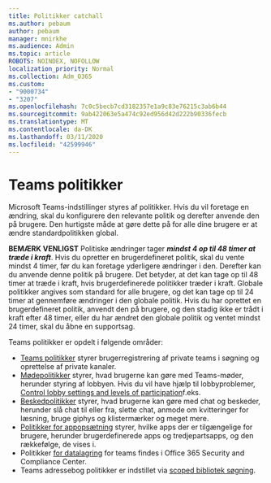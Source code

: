 ```yaml
---
title: Politikker catchall
ms.author: pebaum
author: pebaum
manager: mnirkhe
ms.audience: Admin
ms.topic: article
ROBOTS: NOINDEX, NOFOLLOW
localization_priority: Normal
ms.collection: Adm_O365
ms.custom:
- "9000734"
- "3207"
ms.openlocfilehash: 7c0c5becb7cd3182357e1a9c83e76215c3ab6b44
ms.sourcegitcommit: 9ab422063e5a474c92ed956d42d222b90336fecb
ms.translationtype: MT
ms.contentlocale: da-DK
ms.lasthandoff: 03/11/2020
ms.locfileid: "42599946"
---
```

# <a name="teams-policies"></a>Teams politikker

Microsoft Teams-indstillinger styres af politikker. Hvis du vil foretage en ændring, skal du konfigurere den relevante politik og derefter anvende den på brugere. Den hurtigste måde at gøre dette på for alle dine brugere er at ændre standardpolitikken global. 

**BEMÆRK VENLIGST** Politiske ændringer tager ***mindst 4 op til 48 timer at træde i kraft***. Hvis du opretter en brugerdefineret politik, skal du vente mindst 4 timer, før du kan foretage yderligere ændringer i den. Derefter kan du anvende denne politik på brugere. Det betyder, at det kan tage op til 48 timer at træde i kraft, hvis brugerdefinerede politikker træder i kraft. Globale politikker angives som standard for alle brugere, og det kan tage op til 24 timer at gennemføre ændringer i den globale politik. Hvis du har oprettet en brugerdefineret politik, anvendt den på brugere, og den stadig ikke er trådt i kraft efter 48 timer, eller du har ændret den globale politik og ventet mindst 24 timer, skal du åbne en supportsag.

Teams politikker er opdelt i følgende områder:

- [Teams politikker](https://docs.microsoft.com/MicrosoftTeams/teams-policies) styrer brugerregistrering af private teams i søgning og oprettelse af private kanaler.  
- [Mødepolitikker](https://docs.microsoft.com/microsoftteams/meeting-policies-in-teams) styrer, hvad brugerne kan gøre med Teams-møder, herunder styring af lobbyen. Hvis du vil have hjælp til lobbyproblemer, [Control lobby settings and levels of participation](https://docs.microsoft.com/alchemyinsights/bypass-lobby)f.eks.
- [Beskedpolitikker](https://docs.microsoft.com/microsoftteams/messaging-policies-in-teams) styrer, hvad brugerne kan gøre med chat og beskeder, herunder slå chat til eller fra, slette chat, anmode om kvitteringer for læsning, bruge giphys og klistermærker og meget mere.
- [Politikker for appopsætning](https://docs.microsoft.com/MicrosoftTeams/teams-app-setup-policies) styrer, hvilke apps der er tilgængelige for brugere, herunder brugerdefinerede apps og tredjepartsapps, og den rækkefølge, de vises i.  
- Politikker [for datalagring](https://docs.microsoft.com/microsoftteams/retention-policies) for teams findes i Office 365 Security and Compliance Center.
- Teams adressebog politikker er indstillet via [scoped bibliotek søgning](https://docs.microsoft.com/MicrosoftTeams/teams-scoped-directory-search).